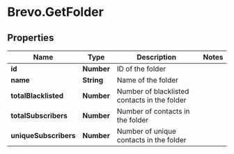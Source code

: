 # Brevo.GetFolder

## Properties
Name | Type | Description | Notes
------------ | ------------- | ------------- | -------------
**id** | **Number** | ID of the folder | 
**name** | **String** | Name of the folder | 
**totalBlacklisted** | **Number** | Number of blacklisted contacts in the folder | 
**totalSubscribers** | **Number** | Number of contacts in the folder | 
**uniqueSubscribers** | **Number** | Number of unique contacts in the folder | 


